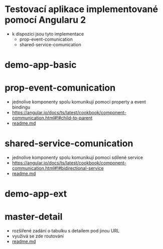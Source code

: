 # Testovací aplikace implementované pomocí Angularu 2 
* k dispozici jsou tyto implementace
    * prop-event-comunication
    * shared-service-comunication

# demo-app-basic
# prop-event-comunication
* jednolive komponenty spolu komunikují pomocí property a event bindingu
* https://angular.io/docs/ts/latest/cookbook/component-communication.html#!#child-to-parent
* [readme.md](demo-app-basic/prop-event-comunication/README.md)

# shared-service-comunication
* jednolive komponenty spolu komunikují pomocí sdílené service
* https://angular.io/docs/ts/latest/cookbook/component-communication.html#!#bidirectional-service
* [readme.md](demo-app-basic/shared-service-comunication/README.md)

# demo-app-ext
# master-detail
* rozšířené zadání o tabulku s detailem pod jinou URL 
* využivá se zde routování 
* [readme.md](demo-app-ext/shared-service-comunication/README.md)
